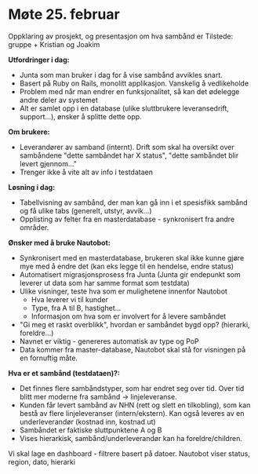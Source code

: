# Møte 25. februar
Oppklaring av prosjekt, og presentasjon om hva sambånd er
Tilstede: gruppe + Kristian og Joakim

**Utfordringer i dag:**
- Junta som man bruker i dag for å vise sambånd avvikles snart. 
- Basert på Ruby on Rails, monolitt applikasjon. Vanskelig å vedlikeholde
- Problem med når man endrer en funksjonalitet, så kan det ødelegge andre deler av systemet
- Alt er samlet opp i en database (ulike sluttbrukere leveransedrift, support...), ønsker å splitte dette opp. 

**Om brukere:**
- Leverandører av samband (internt). Drift som skal ha oversikt over sambåndene "dette sambåndet har X status", "dette sambåndet blir levert gjennom..."
- Trenger ikke å vite alt av info i testdataen

**Løsning i dag:**
- Tabellvisning av sambånd, der man kan gå inn i et spesisfikk sambånd og få ulike tabs (generelt, utstyr, avvik...)
- Opplisting av felter fra en masterdatabase - synkronisert fra andre områder.

**Ønsker med å bruke Nautobot:**
- Synkronisert med en masterdatabase, brukeren skal ikke kunne gjøre mye med å endre det (kan eks legge til en hendelse, endre status)
- Automatisert migrasjonsprosess fra Junta (Junta gir endepunkt som leverer ut data som har samme format som testdata)
- Ulike visninger, teste hva som er mulighetene innenfor Nautobot
	- Hva leverer vi til kunder
	- Type, fra A til B, hastighet...
	- Informasjon om hva som er involvert for å levere sambåndet
- "Gi meg et raskt overblikk", hvordan er sambåndet bygd opp? (hierarki, foreldre...)
- Navnet er viktig - genereres automatisk av type og PoP
- Data kommer fra master-database, Nautobot skal stå for visningen på en fornuftig måte. 

**Hva er et sambånd (testdataen)?:**
- Det finnes flere sambåndstyper, som har endret seg over tid. Over tid blitt mer moderne fra sambånd -> linjeleveranse. 
- Kunden får levert sambånd av NHN (rett og slett en tilkobling), som kan bestå av flere linjeleveranser (intern/ekstern). Kan også leveres av en underleverandør (kostnad inn, kostnad ut)
- Sambåndet er faktiske sluttpunktene A og B
- Vises hierarkisk, sambånd/underleverandør kan ha foreldre/children. 

Vi skal lage en dashboard - filtrere basert på datoer.
Nautobot viser status, region, dato, hierarki
